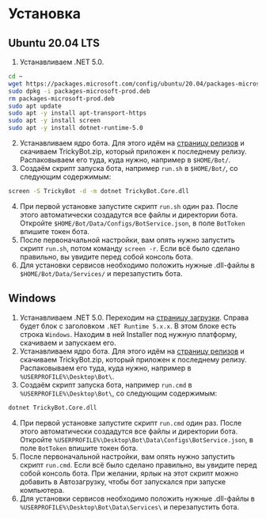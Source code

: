 # Установка
## Ubuntu 20.04 LTS
1. Устанавливаем .NET 5.0.
```bash
cd ~
wget https://packages.microsoft.com/config/ubuntu/20.04/packages-microsoft-prod.deb -O packages-microsoft-prod.deb
sudo dpkg -i packages-microsoft-prod.deb
rm packages-microsoft-prod.deb
sudo apt update
sudo apt -y install apt-transport-https
sudo apt -y install screen
sudo apt -y install dotnet-runtime-5.0
```
2. Устанавливаем ядро бота. Для этого идём на [страницу релизов](https://github.com/TrickyBestia/TrickyBot/releases) и скачиваем TrickyBot.zip, который приложен к последнему релизу. Распаковываем его туда, куда нужно, например в `$HOME/Bot/`.
3. Создаём скрипт запуска бота, например `run.sh` в `$HOME/Bot/`, со следующим содержимым:
```bash
screen -S TrickyBot -d -m dotnet TrickyBot.Core.dll
```
4. При первой установке запустите скрипт `run.sh` один раз. После этого автоматически создадутся все файлы и директории бота.  
Откройте `$HOME/Bot/Data/Configs/BotService.json`, в поле `BotToken` впишите токен бота.
5. После первоначальной настройки, вам опять нужно запустить скрипт `run.sh`, потом команду `screen -r`. Если всё было сделано правильно, вы увидите перед собой консоль бота.
6. Для установки сервисов необходимо положить нужные .dll-файлы в `$HOME/Bot/Data/Services/` и перезапустить бота.
## Windows
1. Устанавливаем .NET 5.0. Переходим на [страницу загрузки](https://dotnet.microsoft.com/download/dotnet/5.0). Справа будет блок с заголовком `.NET Runtime 5.x.x`. В этом блоке есть строка `Windows`. Находим в ней Installer под нужную платформу, скачиваем и запускаем его.
2. Устанавливаем ядро бота. Для этого идём на [страницу релизов](https://github.com/TrickyBestia/TrickyBot/releases) и скачиваем TrickyBot.zip, который приложен к последнему релизу. Распаковываем его туда, куда нужно, например в `%USERPROFILE%\Desktop\Bot\`.
3. Создаём скрипт запуска бота, например `run.cmd` в `%USERPROFILE%\Desktop\Bot\`, со следующим содержимым:
```bash
dotnet TrickyBot.Core.dll
```
4. При первой установке запустите скрипт `run.cmd` один раз. После этого автоматически создадутся все файлы и директории бота.  
Откройте `%USERPROFILE%\Desktop\Bot\Data\Configs\BotService.json`, в поле `BotToken` впишите токен бота.
5. После первоначальной настройки, вам опять нужно запустить скрипт `run.cmd`. Если всё было сделано правильно, вы увидите перед собой консоль бота. При желании, ярлык на этот скрипт можно добавить в Автозагрузку, чтобы бот запускался при запуске компьютера.
6. Для установки сервисов необходимо положить нужные .dll-файлы в `%USERPROFILE%\Desktop\Bot\Data\Services\` и перезапустить бота.
